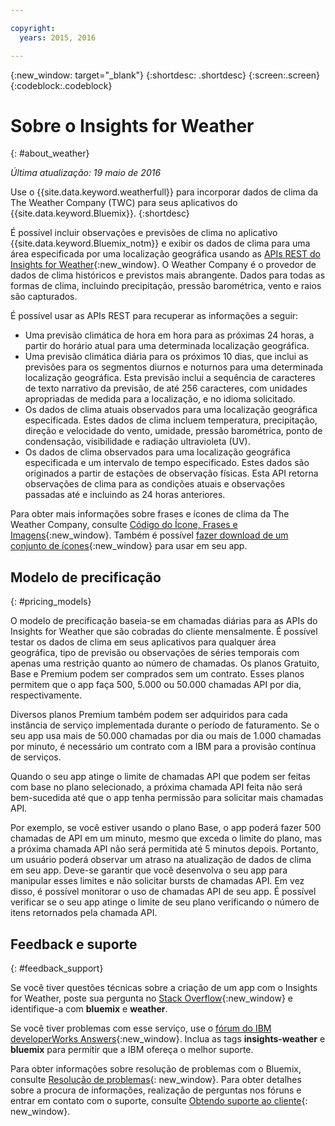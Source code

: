 ```yaml
---

copyright:
  years: 2015, 2016

---
```


{:new_window: target="_blank"}
{:shortdesc: .shortdesc}
{:screen:.screen}
{:codeblock:.codeblock}

# Sobre o Insights for Weather
{: #about_weather}

*Última atualização: 19 maio de 2016*

Use o
{{site.data.keyword.weatherfull}}
para incorporar dados de clima da The Weather Company (TWC) para seus
aplicativos do
{{site.data.keyword.Bluemix}}.
{:shortdesc}

É possível incluir observações e previsões de clima no aplicativo {{site.data.keyword.Bluemix_notm}} e exibir os dados de clima
para uma área especificada por uma localização geográfica usando as [APIs REST do Insights for Weather](https://twcservice.{APPDomain}/rest-api-deprecated/){:new_window}.
O Weather Company é o provedor de dados de clima históricos e previstos
mais abrangente. Dados para todas as formas de clima,
incluindo precipitação, pressão barométrica, vento e raios são capturados.

É possível usar as APIs REST para recuperar as informações a seguir:

* Uma previsão climática de hora em hora para as próximas 24 horas, a partir do horário atual para uma determinada localização
geográfica.
* Uma previsão climática diária para os próximos 10 dias, que
inclui as previsões para os segmentos diurnos e
noturnos para uma determinada localização geográfica. Esta previsão inclui a sequência de caracteres de texto narrativo da previsão, de até 256 caracteres, com unidades apropriadas de medida para a localização, e no idioma solicitado.
* Os dados de clima atuais observados para uma localização
geográfica especificada. Estes dados de clima incluem temperatura, precipitação, direção e velocidade do vento, umidade, pressão
barométrica, ponto de condensação, visibilidade e radiação
ultravioleta (UV).
* Os dados de clima observados para uma localização geográfica especificada e um
intervalo de tempo especificado. Estes dados são originados a
partir de estações de observação físicas. Esta
API retorna observações de clima para as condições atuais e
observações passadas até e incluindo as 24 horas anteriores.

Para obter mais informações sobre frases e ícones de clima da The Weather Company, consulte [Código do Ícone, Frases e Imagens](https://docs.google.com/document/d/1MZwWYqki8Ee-V7c7InBuA5CDVkjb3XJgpc39hI9FsI0/edit?pli=1){:new_window}.
Também é possível [fazer download de um conjunto de ícones](https://twcdocs.mybluemix.net/download/weatherinsightsicons.zip){:new_window} para usar em seu app.

## Modelo de precificação
{: #pricing_models}

O modelo de precificação baseia-se em chamadas diárias para as APIs do Insights for Weather que
são cobradas do cliente mensalmente. É possível testar os dados
de clima em seus aplicativos para qualquer área geográfica, tipo de
previsão ou observações de séries temporais com apenas uma restrição
quanto ao número de chamadas. Os planos Gratuito, Base e Premium
podem ser comprados sem um contrato. Esses planos permitem que o app faça 500, 5.000 ou 50.000
chamadas API por dia, respectivamente.

Diversos planos Premium também podem ser adquiridos para cada instância de serviço implementada durante o
período de faturamento. Se o seu app usa mais de 50.000 chamadas por dia ou mais de 1.000 chamadas por minuto,
é necessário um contrato com a IBM para a provisão contínua de serviços.

Quando o seu app atinge o limite de chamadas API que podem ser feitas com base no plano selecionado,
a próxima chamada API feita não será bem-sucedida até que o app tenha permissão para solicitar mais
chamadas API.

Por exemplo, se você estiver usando o plano Base, o app poderá fazer 500 chamadas de API em um
minuto, mesmo que exceda o limite do plano, mas a próxima chamada API não será permitida até 5 minutos
depois. Portanto, um usuário poderá observar um atraso na atualização de dados de clima em seu app. Deve-se garantir que você desenvolva o seu app para manipular esses limites e não solicitar bursts de chamadas
API. Em vez disso, é possível
monitorar o uso de chamadas API de seu app. É possível verificar se o seu app atinge
o limite de seu plano verificando o número de itens retornados pela chamada API.

## Feedback e suporte
{: #feedback_support}

Se você tiver questões técnicas sobre a criação de um app com o Insights for Weather,
poste sua pergunta no [Stack Overflow](http://stackoverflow.com/search?q=weather+bluemix){:new_window}
e identifique-a com **bluemix** e **weather**.

Se você tiver problemas com esse serviço, use o [fórum do IBM developerWorks Answers](https://developer.ibm.com/answers/topics/insights-weather/?smartspace=bluemix){:new_window}.
Inclua as tags **insights-weather** e **bluemix** para permitir que a IBM ofereça o melhor suporte.

Para obter informações sobre resolução de problemas com o
Bluemix, consulte
[Resolução
de problemas](https://console.{DomainName}/docs/troubleshoot/troubleshoot.html){: new_window}.
Para obter detalhes sobre a procura de informações, realização de perguntas nos fóruns e entrar em contato com o suporte, consulte [Obtendo suporte ao cliente](https://console.{DomainName}/docs/support/index.html#getting-customer-support){: new_window}.

